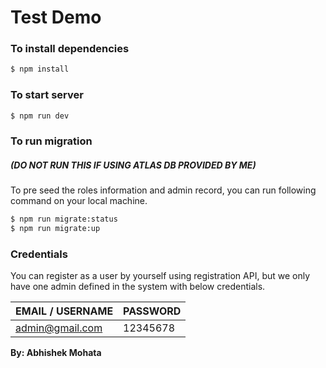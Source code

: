 # Test Demo

### To install dependencies 
```sh
$ npm install
```

### To start server 
```sh
$ npm run dev
```

### To run migration
##### (DO NOT RUN THIS IF USING ATLAS DB PROVIDED BY ME)
To pre seed the roles information and admin record, you can run following command on your local machine.
```sh
$ npm run migrate:status
$ npm run migrate:up
```

### Credentials
You can register as a user by yourself using registration API, but we only have one admin defined in the system with below credentials.

| EMAIL / USERNAME | PASSWORD |
| ------ | ------ |
| admin@gmail.com | 12345678 |


**By: Abhishek Mohata**
